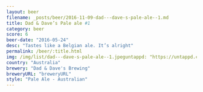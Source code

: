 ```yaml
---
layout: beer
filename: _posts/beer/2016-11-09-dad---dave-s-pale-ale--1.md
title: Dad & Dave’s Pale ale #1
category: beer
score: 6
beer-date: "2016-05-24"
desc: "Tastes like a Belgian ale. It’s alright"
permalink: /beer/:title.html
img: /img/list/dad---dave-s-pale-ale--1.jpeguntappd: "https://untappd.com/b/dad---daves-brewing-1-pale-ale/203197"
country: "Australia"
brewery: "Dad & Dave's Brewing"
breweryURL: "breweryURL"
style: "Pale Ale - Australian"
---
```

